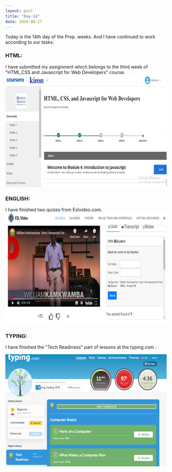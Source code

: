```yaml
---
layout: post
title: "Day-14"
date: 2020-08-27
---
```

Today is the 14th day  of the Prep. weeks. And I have continued to work according to our tasks:

<h3> HTML: </h3>
I have submitted my assignment which belongs to the  third week of "HTML,CSS and Javascript for Web Developers" course. 
<img src="/Images/CourseraHtml10.png" alt="day14HTML" height="350">

<h3> ENGLISH: </h3>
I have finished two quizes from Eslvideo.com.

<img src="/Images/EslVideo17.png" alt="day14English" height="350">

<h3> TYPING: </h3>

I have finished the "Tech Readiness" part of lessons at the  typing.com :

<img src="/Images/Typing13.png" alt="day14Typing" height="350">
